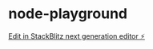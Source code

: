 # node-playground

[Edit in StackBlitz next generation editor ⚡️](https://stackblitz.com/~/github.com/oyuanindue/node-playground)